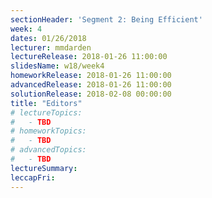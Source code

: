 ```yaml
---
sectionHeader: 'Segment 2: Being Efficient'
week: 4
dates: 01/26/2018
lecturer: mmdarden
lectureRelease: 2018-01-26 11:00:00
slidesName: w18/week4
homeworkRelease: 2018-01-26 11:00:00
advancedRelease: 2018-01-26 11:00:00
solutionRelease: 2018-02-08 00:00:00
title: "Editors"
# lectureTopics:
#   - TBD
# homeworkTopics:
#   - TBD
# advancedTopics:
#   - TBD
lectureSummary:
leccapFri:
---
```

